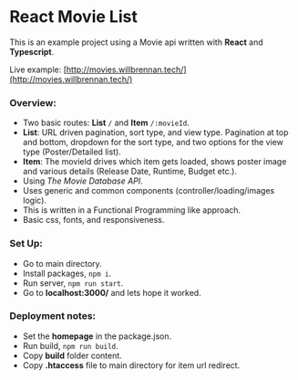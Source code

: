 # React Movie List

This is an example project using a Movie api written with **React** and **Typescript**.

Live example: [http://movies.willbrennan.tech/](http://movies.willbrennan.tech/)

### Overview:

- Two basic routes: **List** `/` and **Item** `/:movieId`.
- **List**: URL driven pagination, sort type, and view type. Pagination at top and bottom, dropdown for the sort type, and two options for the view type (Poster/Detailed list).
- **Item**: The movieId drives which item gets loaded, shows poster image and various details (Release Date, Runtime, Budget etc.).
- Using *The Movie Database API*. 
- Uses generic and common components (controller/loading/images logic).
- This is written in a Functional Programming like approach.
- Basic css, fonts, and responsiveness.

### Set Up:

- Go to main directory.
- Install packages, `npm i`.
- Run server, `npm run start`.
- Go to **localhost:3000/** and lets hope it worked.

### Deployment notes:

- Set the **homepage** in the package.json.
- Run build, `npm run build`.
- Copy **build** folder content.
- Copy **.htaccess** file to main directory for item url redirect.

